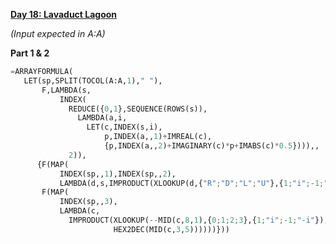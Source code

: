 **[Day 18: Lavaduct Lagoon](https://adventofcode.com/2023/day/18)**

_(Input expected in A:A)_

**Part 1 & 2**

```py
=ARRAYFORMULA(
   LET(sp,SPLIT(TOCOL(A:A,1)," "),
       F,LAMBDA(s,
           INDEX(
             REDUCE({0,1},SEQUENCE(ROWS(s)),
               LAMBDA(a,i,
                 LET(c,INDEX(s,i),
                     p,INDEX(a,,1)+IMREAL(c),
                     {p,INDEX(a,,2)+IMAGINARY(c)*p+IMABS(c)*0.5}))),,
             2)),
      {F(MAP(
           INDEX(sp,,1),INDEX(sp,,2),
           LAMBDA(d,s,IMPRODUCT(XLOOKUP(d,{"R";"D";"L";"U"},{1;"i";-1;"-i"}),s)))),
       F(MAP(
           INDEX(sp,,3),
           LAMBDA(c,
             IMPRODUCT(XLOOKUP(--MID(c,8,1),{0;1;2;3},{1;"i";-1;"-i"}),
                       HEX2DEC(MID(c,3,5))))))}))

```
